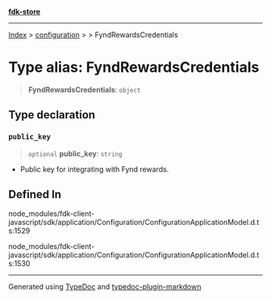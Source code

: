 [**fdk-store**](../../../README.md)
***

[Index](../../../API.md) > [configuration](../../README.md) > [<internal>](../README.md) > FyndRewardsCredentials

# Type alias: FyndRewardsCredentials

> **FyndRewardsCredentials**: `object`

## Type declaration

### `public_key`

> `optional` **public\_key**: `string`

- Public key for integrating with Fynd rewards.

## Defined In

node\_modules/fdk-client-javascript/sdk/application/Configuration/ConfigurationApplicationModel.d.ts:1529

node\_modules/fdk-client-javascript/sdk/application/Configuration/ConfigurationApplicationModel.d.ts:1530

***
Generated using [TypeDoc](https://typedoc.org/) and [typedoc-plugin-markdown](https://www.npmjs.com/package/typedoc-plugin-markdown)
